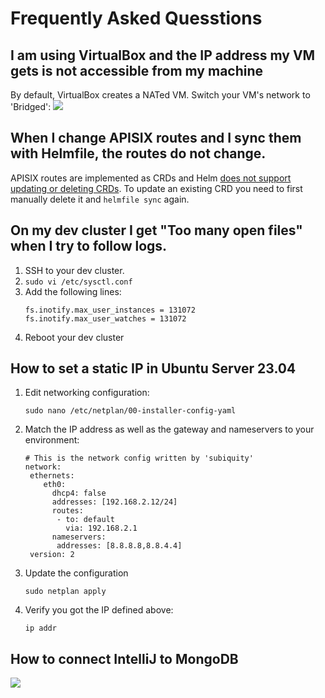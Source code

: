 # Frequently Asked Quesstions

## I am using VirtualBox and the IP address my VM gets is not accessible from my machine
By default, VirtualBox creates a NATed VM. Switch your VM's network to 'Bridged':
![](/img/docs/dev-guide/vbox-bridged.png)

## When I change APISIX routes and I sync them with Helmfile, the routes do not change.
APISIX routes are implemented as CRDs and Helm [does not support updating or deleting CRDs](https://helm.sh/docs/chart_best_practices/custom_resource_definitions/). To update an existing CRD you need to
first manually delete it and `helmfile sync` again.

## On my dev cluster I get "Too many open files" when I try to follow logs.
1. SSH to your dev cluster.
2. `sudo vi /etc/sysctl.conf`
3. Add the following lines:
	```
	fs.inotify.max_user_instances = 131072
	fs.inotify.max_user_watches = 131072
	```
4. Reboot your dev cluster

## How to set a static IP in Ubuntu Server 23.04
1. Edit networking configuration:
	```
	sudo nano /etc/netplan/00-installer-config-yaml
	```
2. Match the IP address as well as the gateway and nameservers to your environment:
	```
	# This is the network config written by 'subiquity'
	network:
	 ethernets:
		eth0:
		  dhcp4: false
		  addresses: [192.168.2.12/24]
		  routes:
		   - to: default
			 via: 192.168.2.1
		  nameservers:
		   addresses: [8.8.8.8,8.8.4.4]
	 version: 2
	```
3. Update the configuration
	```
	sudo netplan apply
	```
4. Verify you got the IP defined above:
	```
	ip addr
	```

## How to connect IntelliJ to MongoDB
![](/img/docs/dev-guide/Data_Sources_and_Drivers.png)
